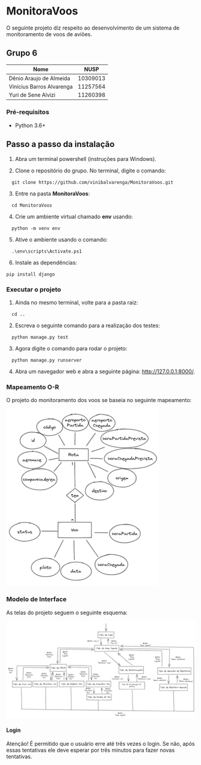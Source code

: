 # MonitoraVoos

O seguinte projeto diz respeito ao desenvolvimento de um sistema de monitoramento de voos de aviões.

## Grupo 6

Nome      | NUSP
--------- | ------
Dênio Araujo de Almeida   | 10309013
Vinícius Barros Alvarenga | 11257564
Yuri de Sene Alvizi       | 11260398

### Pré-requisitos

* Python 3.6+

## Passo a passo da instalação

1. Abra um terminal powershell (instruções para Windows).

2. Clone o repositório do grupo. No terminal, digite o comando:

```
  git clone https://github.com/vinibalvarenga/MonitoraVoos.git
```

3. Entre na pasta **MonitoraVoos**:

```
  cd MonitoraVoos
```

4. Crie um ambiente virtual chamado **env** usando:

```
  python -m venv env
```

5. Ative o ambiente usando o comando:

```
  .\env\scripts\Activate.ps1
```

6. Instale as dependências:

```
pip install django
```

### Executar o projeto

1. Ainda no mesmo terminal, volte para a pasta raiz:

```
  cd ..
```

2. Escreva o seguinte comando para a realização dos testes:

```
  python manage.py test
```

3. Agora digite o comando para rodar o projeto:

```
  python manage.py runserver
```

4. Abra um navegador web e abra a seguinte página: <http://127.0.0.1:8000/>.

### Mapeamento O-R

O projeto do monitoramento dos voos se baseia no seguinte mapeamento:

![Mapeamento O-R](/docs/img/ModeloOR.png "Mapeamento O-R")

### Modelo de Interface

As telas do projeto seguem o seguinte esquema:

![Modelo de Interface](/docs/img/ModeloDeInterface.png "Modelo de Interface")

#### Login

Atenção! É permitido que o usuário erre até três vezes o login. Se não, após essas tentativas ele deve esperar por três minutos para fazer novas tentativas.